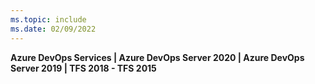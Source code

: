 ```yaml
---
ms.topic: include
ms.date: 02/09/2022
---
```


**Azure DevOps Services | Azure DevOps Server 2020 | Azure DevOps Server 2019 | TFS 2018 - TFS 2015**